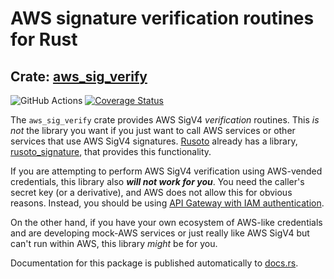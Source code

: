 # AWS signature verification routines for Rust
## Crate: [aws_sig_verify](https://crates.io/crates/aws_sig_verify)

![GitHub Actions](https://github.com/dacut/rust-aws-sig/workflows/Rust/badge.svg)
[![Coverage Status](https://coveralls.io/repos/github/dacut/rust-aws-sig/badge.svg?branch=master)](https://coveralls.io/github/dacut/rust-aws-sig?branch=master)

The `aws_sig_verify` crate provides AWS SigV4 _verification_ routines.
This *is not* the library you want if you just want to call AWS services
or other services that use AWS SigV4 signatures.
[Rusoto](https://github.com/rusoto/rusoto) already has a library, 
[rusoto_signature](https://docs.rs/rusoto_signature/), that provides this
functionality.

If you are attempting to perform AWS SigV4 verification using AWS-vended
credentials, this library also ___will not work for you___. You need the
caller's secret key (or a derivative), and AWS does not allow this for
obvious reasons. Instead, you should be using [API Gateway with IAM
authentication](https://docs.aws.amazon.com/apigateway/latest/developerguide/permissions.html).

On the other hand, if you have your own ecosystem of AWS-like credentials
and are developing mock-AWS services or just really like AWS SigV4 but
can't run within AWS, this library _might_ be for you.

Documentation for this package is published automatically to [docs.rs](https://docs.rs/aws_sig_verify/).
